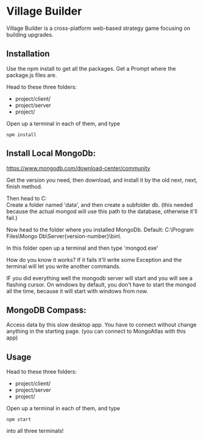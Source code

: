 # Village Builder

Village Builder is a cross-platform web-based strategy game focusing on building upgrades.

## Installation
Use the npm install to get all the packages. Get a Prompt where the package.js files are. 


Head to these three folders:
- project/client/
- project/server
- project/

Open up a terminal in each of them, and type 

```ecmascript
npm install
```

## Install Local MongoDb:
https://www.mongodb.com/download-center/community

Get the version you need, then download, and install it by the old next, next, finish method.

Then head to C:\
Create a folder named 'data', and then create a subfolder db.
(this needed because the actual mongod will use this path to the database, otherwise it'll fail.)

Now head to the folder where you installed MongoDb.
Default: C:\Program Files\Mongo Db\Server\{version-number}\bin\

In this folder open up a terminal and then type 'mongod.exe'

How do you know it works?
If it fails it'll write some Exception and the terminal will let you write another commands.

IF you did everything well the mongodb server will start and you will see a flashing cursor. On windows by default, you don't have to start the mongod all the time, because it will start with windows from now.


## MongoDB Compass:

Access data by this slow desktop app. You have to connect without change anything in the starting page. (you can connect to MongoAtlas with this app)


## Usage

Head to these three folders:
- project/client/
- project/server
- project/

Open up a terminal in each of them, and type 

```ecmascript
npm start
```
into all three terminals!
